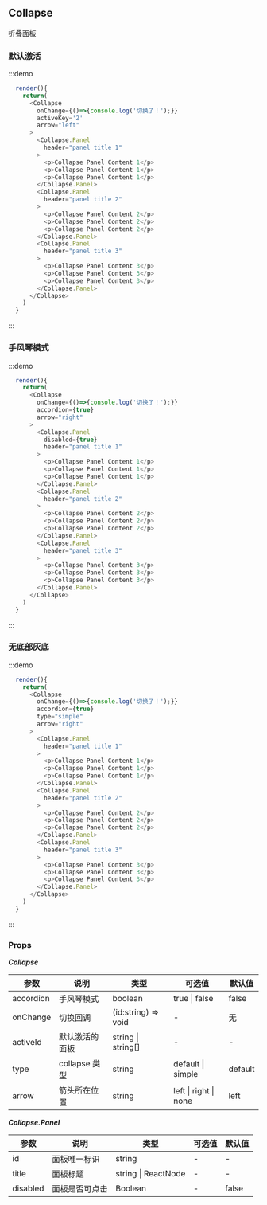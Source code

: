 ## Collapse

折叠面板

### 默认激活

:::demo

```js
  render(){
    return(
      <Collapse
        onChange={()=>{console.log('切换了！');}}
        activeKey='2'
        arrow="left"
      >
        <Collapse.Panel
          header="panel title 1"
        >
          <p>Collapse Panel Content 1</p>
          <p>Collapse Panel Content 1</p>
          <p>Collapse Panel Content 1</p>
        </Collapse.Panel>
        <Collapse.Panel
          header="panel title 2"
        >
          <p>Collapse Panel Content 2</p>
          <p>Collapse Panel Content 2</p>
          <p>Collapse Panel Content 2</p>
        </Collapse.Panel>
        <Collapse.Panel
          header="panel title 3"
        >
          <p>Collapse Panel Content 3</p>
          <p>Collapse Panel Content 3</p>
          <p>Collapse Panel Content 3</p>
        </Collapse.Panel>
      </Collapse>
    )
  }

```

:::

### 手风琴模式

:::demo

```js
  render(){
    return(
      <Collapse
        onChange={()=>{console.log('切换了！');}}
        accordion={true}
        arrow="right"
      >
        <Collapse.Panel
          disabled={true}
          header="panel title 1"
        >
          <p>Collapse Panel Content 1</p>
          <p>Collapse Panel Content 1</p>
          <p>Collapse Panel Content 1</p>
        </Collapse.Panel>
        <Collapse.Panel
          header="panel title 2"
        >
          <p>Collapse Panel Content 2</p>
          <p>Collapse Panel Content 2</p>
          <p>Collapse Panel Content 2</p>
        </Collapse.Panel>
        <Collapse.Panel
          header="panel title 3"
        >
          <p>Collapse Panel Content 3</p>
          <p>Collapse Panel Content 3</p>
          <p>Collapse Panel Content 3</p>
        </Collapse.Panel>
      </Collapse>
    )
  }

```

:::

### 无底部灰底

:::demo

```js
  render(){
    return(
      <Collapse
        onChange={()=>{console.log('切换了！');}}
        accordion={true}
        type="simple"
        arrow="right"
      >
        <Collapse.Panel
          header="panel title 1"
        >
          <p>Collapse Panel Content 1</p>
          <p>Collapse Panel Content 1</p>
          <p>Collapse Panel Content 1</p>
        </Collapse.Panel>
        <Collapse.Panel
          header="panel title 2"
        >
          <p>Collapse Panel Content 2</p>
          <p>Collapse Panel Content 2</p>
          <p>Collapse Panel Content 2</p>
        </Collapse.Panel>
        <Collapse.Panel
          header="panel title 3"
        >
          <p>Collapse Panel Content 3</p>
          <p>Collapse Panel Content 3</p>
          <p>Collapse Panel Content 3</p>
        </Collapse.Panel>
      </Collapse>
    )
  }

```

:::

### Props

**_Collapse_**

| 参数      | 说明           | 类型                | 可选值                | 默认值  |
| --------- | -------------- | ------------------- | --------------------- | ------- |
| accordion | 手风琴模式     | boolean             | true \| false         | false   |
| onChange  | 切换回调       | (id:string) => void | -                     | 无      |
| activeId  | 默认激活的面板 | string \| string[]  | -                     | -       |
| type      | collapse 类型  | string              | default \| simple     | default |
| arrow     | 箭头所在位置   | string              | left \| right \| none | left    |

**_Collapse.Panel_**

| 参数     | 说明           | 类型                | 可选值 | 默认值 |
| -------- | -------------- | ------------------- | ------ | ------ |
| id       | 面板唯一标识   | string              | -      | -      |
| title    | 面板标题       | string \| ReactNode | -      | -      |
| disabled | 面板是否可点击 | Boolean             | -      | false  |
